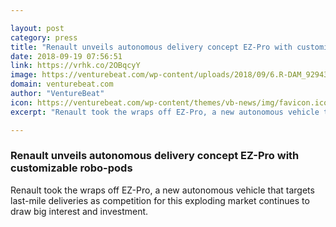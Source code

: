 ```yaml
---

layout: post
category: press
title: "Renault unveils autonomous delivery concept EZ-Pro with customizable robo-pods"
date: 2018-09-19 07:56:51
link: https://vrhk.co/2OBqcyY
image: https://venturebeat.com/wp-content/uploads/2018/09/6.R-DAM_929434.jpg?fit=5000%2C3333&strip=all
domain: venturebeat.com
author: "VentureBeat"
icon: https://venturebeat.com/wp-content/themes/vb-news/img/favicon.ico
excerpt: "Renault took the wraps off EZ-Pro, a new autonomous vehicle that targets last-mile deliveries as competition for this exploding market continues to draw big interest and investment."

---
```


### Renault unveils autonomous delivery concept EZ-Pro with customizable robo-pods

Renault took the wraps off EZ-Pro, a new autonomous vehicle that targets last-mile deliveries as competition for this exploding market continues to draw big interest and investment.